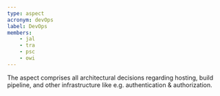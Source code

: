 ```yaml
---
type: aspect
acronym: devOps
label: DevOps
members:
    - jal
    - tra
    - psc
    - owi
---
```


The aspect comprises all architectural decisions regarding hosting, build pipeline, and other infrastructure
like e.g. authentication & authorization. 
